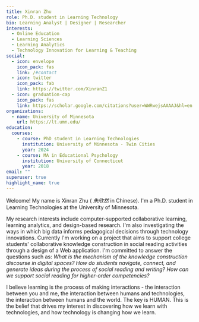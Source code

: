 ```yaml
---
title: Xinran Zhu
role: Ph.D. student in Learning Technology
bio: Learning Analyst | Designer | Researcher
interests:
  - Online Education
  - Learning Sciences
  - Learning Analytics
  - Technology Innovation for Learning & Teaching
social:
  - icon: envelope
    icon_pack: fas
    link: /#contact
  - icon: twitter
    icon_pack: fab
    link: https://twitter.com/XinranZ1
  - icon: graduation-cap
    icon_pack: fas
    link: https://scholar.google.com/citations?user=WWRwejsAAAAJ&hl=en
organizations:
  - name: University of Minnesota
    url: https://lt.umn.edu/
education:
  courses:
    - course: PhD student in Learning Technologies
      institution: University of Minnesota - Twin Cities
      year: 2024
    - course: MA in Educational Psychology
      institution: University of Connecticut
      year: 2018
email: ""
superuser: true
highlight_name: true
---
```

Welcome! My name is Xinran Zhu ( *朱欣然* in Chinese). I'm a Ph.D. student in Learning Technologies at the University of Minnesota. 

My research interests include computer-supported collaborative learning, learning analytics, and design-based research. I'm also investigating the ways in which big data informs pedagogical decisions through technology innovations. Currently I'm working on a project that aims to support college students' collaborative knowledge construction in social reading activities through a design of a Web application. I'm committed to answer the questions such as: *What is the mechanism of the knowledge construction discourse in digital spaces?* *How do students navigate, connect, and generate ideas during the process of social reading and writing? How can we support social reading for higher-order competencies?*  

I believe learning is the process of making interactions - the interaction between you and me, the interaction between humans and technologies, the interaction between humans and the world. The key is HUMAN. This is the belief that drives my interest in discovering how we learn with technologies, and how technology is changing how we learn. 

<!--
{{< icon name="download" pack="fas" >}} Download my {{< staticref "uploads/demo_resume.pdf" "newtab" >}}resumé{{< /staticref >}}.
-->